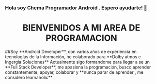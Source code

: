 ### Hola soy Chema Programador Android . Espero ayudarte! 👋
<h1 align="center"><b>BIENVENIDOS A MI AREA DE PROGRAMACION</b></h1>
 ##Soy **Android Developer**, con varios años de experiencia en tecnologías de la Información, he colaborado para **Dolby atmos e Ingergia Soluciones**  Actualmente sigo formandome para llegar a se un **Full Stack Developer**, me apasiona la programacion, busco aprender constantemente, apoyar, colaborar y **nunca parar de aprender , me considero learnaholic** 

<!--
**Ochemoti/Ochemoti** is a ✨ _special_ ✨ repository because its `README.md` (this file) appears on your GitHub profile.

	
		
<body bgcolor="blue" >
	
<h1> Hola Mundo </h1>
<h2> Hola Mundo </h2>
<a href="http://www.uach.mx" >Página UACH</a>

<a href="http://www.uach.mx" ><img src="http://www.uach.mx/assets/img/custom/escudo_header_color_w.svg" width="20%"></a>

</br>
</br>
</br>	

<a href="http://www.uach.mx" ><img id="logo" src="http://www.uach.mx/assets/img/custom/escudo_header_color_w.svg"></a>

<h2> Hola Mundo </h2>



	</body>
</html>

Here are some ideas to get you started:

- 🔭 I’m currently working on ...
- 🌱 I’m currently learning ...
- 👯 I’m looking to collaborate on ...
- 🤔 I’m looking for help with ...
- 💬 Ask me about ...
- 📫 How to reach me: ...
- 😄 Pronouns: ...
- ⚡ Fun fact: ...
-->
